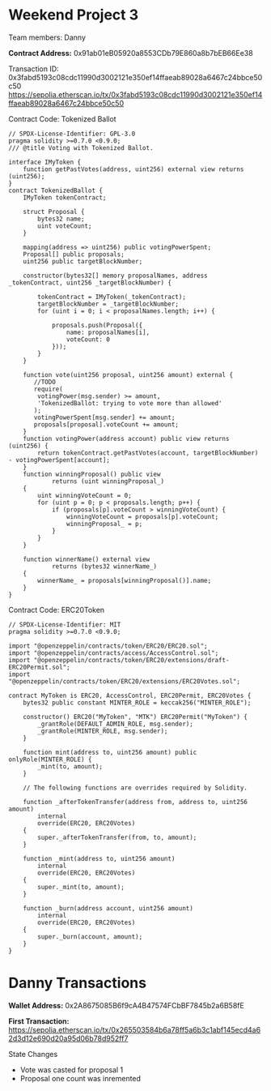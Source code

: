 # Weekend Project 3

Team members: Danny

**Contract Address:**
0x91ab01eB05920a8553CDb79E860a8b7bEB66Ee38

Transaction ID: 0x3fabd5193c08cdc11990d3002121e350ef14ffaeab89028a6467c24bbce50c50
https://sepolia.etherscan.io/tx/0x3fabd5193c08cdc11990d3002121e350ef14ffaeab89028a6467c24bbce50c50

Contract Code: Tokenized Ballot
```solidity 
// SPDX-License-Identifier: GPL-3.0
pragma solidity >=0.7.0 <0.9.0;
/// @title Voting with Tokenized Ballot.

interface IMyToken {
    function getPastVotes(address, uint256) external view returns (uint256);
}
contract TokenizedBallot {
    IMyToken tokenContract;

    struct Proposal {
        bytes32 name;   
        uint voteCount; 
    }

    mapping(address => uint256) public votingPowerSpent;
    Proposal[] public proposals;
    uint256 public targetBlockNumber;

    constructor(bytes32[] memory proposalNames, address _tokenContract, uint256 _targetBlockNumber) {

        tokenContract = IMyToken(_tokenContract);
        targetBlockNumber = _targetBlockNumber;
        for (uint i = 0; i < proposalNames.length; i++) {
   
            proposals.push(Proposal({
                name: proposalNames[i],
                voteCount: 0
            }));
        }
    } 

    function vote(uint256 proposal, uint256 amount) external {
       //TODO
       require(
        votingPower(msg.sender) >= amount,
        'TokenizedBallot: trying to vote more than allowed'
       );
       votingPowerSpent[msg.sender] += amount;
       proposals[proposal].voteCount += amount;
    }
    function votingPower(address account) public view returns (uint256) {
        return tokenContract.getPastVotes(account, targetBlockNumber) - votingPowerSpent[account];
    }
    function winningProposal() public view
            returns (uint winningProposal_)
    {
        uint winningVoteCount = 0;
        for (uint p = 0; p < proposals.length; p++) {
            if (proposals[p].voteCount > winningVoteCount) {
                winningVoteCount = proposals[p].voteCount;
                winningProposal_ = p;
            }
        }
    }

    function winnerName() external view
            returns (bytes32 winnerName_)
    {
        winnerName_ = proposals[winningProposal()].name;
    }
}
```
Contract Code: ERC20Token
```solidity
// SPDX-License-Identifier: MIT
pragma solidity >=0.7.0 <0.9.0;

import "@openzeppelin/contracts/token/ERC20/ERC20.sol";
import "@openzeppelin/contracts/access/AccessControl.sol";
import "@openzeppelin/contracts/token/ERC20/extensions/draft-ERC20Permit.sol";
import "@openzeppelin/contracts/token/ERC20/extensions/ERC20Votes.sol";

contract MyToken is ERC20, AccessControl, ERC20Permit, ERC20Votes {
    bytes32 public constant MINTER_ROLE = keccak256("MINTER_ROLE");

    constructor() ERC20("MyToken", "MTK") ERC20Permit("MyToken") {
        _grantRole(DEFAULT_ADMIN_ROLE, msg.sender);
        _grantRole(MINTER_ROLE, msg.sender);
    }

    function mint(address to, uint256 amount) public onlyRole(MINTER_ROLE) {
        _mint(to, amount);
    }

    // The following functions are overrides required by Solidity.

    function _afterTokenTransfer(address from, address to, uint256 amount)
        internal
        override(ERC20, ERC20Votes)
    {
        super._afterTokenTransfer(from, to, amount);
    }

    function _mint(address to, uint256 amount)
        internal
        override(ERC20, ERC20Votes)
    {
        super._mint(to, amount);
    }

    function _burn(address account, uint256 amount)
        internal
        override(ERC20, ERC20Votes)
    {
        super._burn(account, amount);
    }
}
```
# Danny Transactions

**Wallet Address:**
0x2A8675085B6f9cA4B47574FCbBF7845b2a6B58fE

**First Transaction:**
https://sepolia.etherscan.io/tx/0x265503584b6a78ff5a6b3c1abf145ecd4a62d3d12e690d20a95d06b78d952ff7

State Changes 
- Vote was casted for proposal 1
- Proposal one count was inremented


